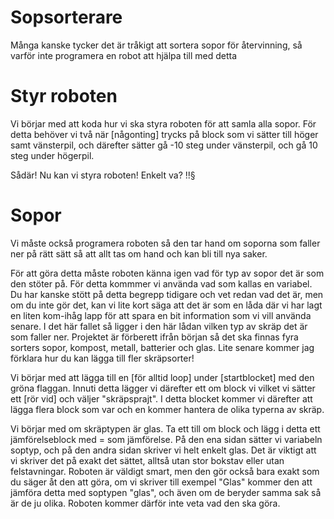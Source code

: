 # Sopsorterare 

Många kanske tycker det är tråkigt att sortera sopor för återvinning, så varför inte programera en robot att hjälpa till med detta 

# Styr roboten
Vi börjar med att koda hur vi ska styra roboten för att samla alla sopor. För detta behöver vi två när [någonting] trycks på block 
som vi sätter till höger samt vänsterpil, och därefter sätter gå -10 steg under vänsterpil, och gå 10 steg under högerpil. 

Sådär! Nu kan vi styra roboten! Enkelt va? 
!!§
# Sopor
Vi måste också programera roboten så den tar hand om soporna som faller ner på rätt sätt så att allt tas om hand och kan bli till nya saker. 

För att göra detta måste roboten känna igen vad för typ av sopor det är som den stöter på. För detta kommmer vi använda vad som kallas en variabel. Du har kanske stött på detta begrepp tidigare och vet redan vad det är, men om du inte gör det, kan vi lite kort säga att det är som en låda där vi har lagt en liten kom-ihåg lapp för att spara en bit information som vi vill använda senare. I det här fallet så ligger i den här lådan vilken typ av skräp det är som faller ner. 
Projektet är förberett ifrån början så det ska finnas fyra sorters sopor, kompost, metall, batterier och glas. Lite senare kommer jag förklara hur du kan lägga till fler skräpsorter!

Vi börjar med att lägga till en [för alltid loop] under [startblocket] med den gröna flaggan. Innuti detta lägger vi därefter ett om block vi vilket vi sätter ett [rör vid] och väljer "skräpsprajt". I detta blocket kommer vi därefter att lägga flera block som var och en kommer hantera de olika typerna av skräp.

Vi börjar med om skräptypen är glas. Ta ett till om block och lägg i detta ett jämförelseblock med = som jämförelse. På den ena sidan sätter vi variabeln soptyp, och på den andra sidan skriver vi helt enkelt glas. Det är viktigt att vi skriver det på exakt det sättet, alltså utan stor bokstav eller utan felstavningar. Roboten är väldigt smart, men den gör också bara exakt som du säger åt den att göra, om vi skriver till exempel "Glas" kommer den att jämföra detta med soptypen "glas", och även om de beryder samma sak så är de ju olika. Roboten kommer därför inte veta vad den ska göra.




